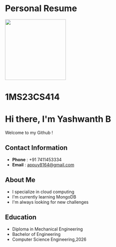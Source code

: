 # Personal Resume
<img src="https://static.vecteezy.com/system/resources/thumbnails/028/794/706/small_2x/cartoon-cute-school-boy-photo.jpg" height="200" width="200"/>

# 1MS23CS414
# Hi there, I'm Yashwanth B
Welcome to my Github ! 
## Contact Information
- **Phone** : +91 7411453334
- **Email** : appuy8164@gmail.com
## About Me
- I specialize in cloud computing
- I'm currently learning MongoDB
- I'm always looking for new challenges
## Education
- Diploma in Mechanical Engineering
- Bachelor of Engineering
- Computer Science Engineering,2026

